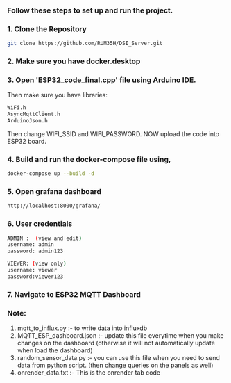 ### Follow these steps to set up and run the project.

### 1. Clone the Repository

```sh
git clone https://github.com/RUM35H/DSI_Server.git
```
### 2. Make sure you have docker.desktop

### 3. Open 'ESP32_code_final.cpp' file using Arduino IDE. 
Then make sure you have libraries:
```sh
WiFi.h
AsyncMqttClient.h
ArduinoJson.h
```
Then change WIFI_SSID and WIFI_PASSWORD. 
NOW upload the code into ESP32 board.

### 4. Build and run the docker-compose file using,
```sh
docker-compose up --build -d
```
### 5. Open grafana dashboard
```sh
http://localhost:8000/grafana/
```
### 6. User credentials
```sh
ADMIN :  (view and edit)
username: admin
password: admin123

VIEWER: (view only)
username: viewer
password:viewer123
```
### 7. Navigate to ESP32 MQTT Dashboard


### Note:
1. mqtt_to_influx.py        :-  to write data into influxdb
2. MQTT_ESP_dashboard.json  :- update this file everytime when you make changes on the dashboard (otherwise it will not automatically update when load the dashboard)
3. random_sensor_data.py    :- you can use this file when you need to send data from python script. (then change queries on the panels as well)
4. onrender_data.txt        :- This is the onrender tab code
